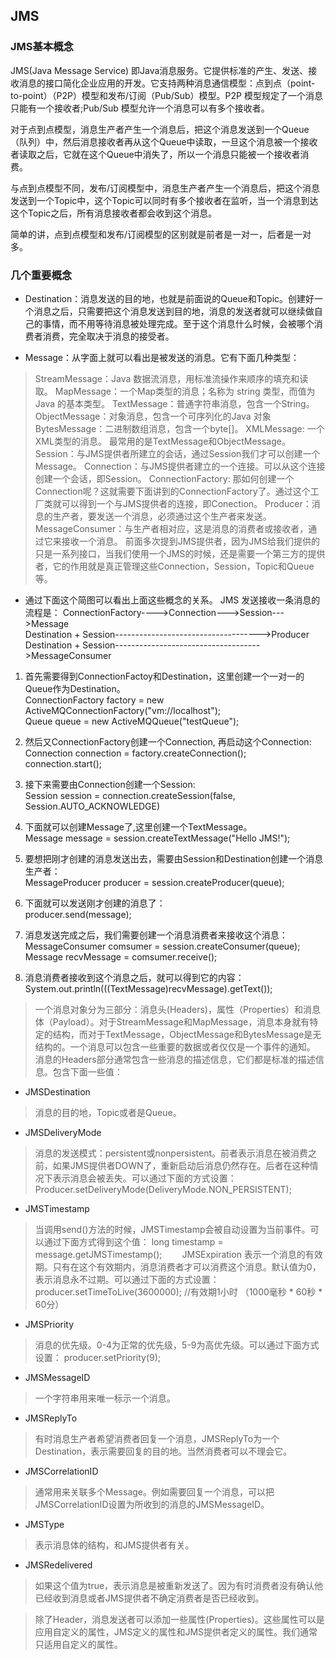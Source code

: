 ## JMS
### JMS基本概念 
JMS(Java Message Service) 即Java消息服务。它提供标准的产生、发送、接收消息的接口简化企业应用的开发。它支持两种消息通信模型：点到点（point-to-point）（P2P）模型和发布/订阅（Pub/Sub）模型。P2P 模型规定了一个消息只能有一个接收者;Pub/Sub 模型允许一个消息可以有多个接收者。

对于点到点模型，消息生产者产生一个消息后，把这个消息发送到一个Queue（队列）中，然后消息接收者再从这个Queue中读取，一旦这个消息被一个接收者读取之后，它就在这个Queue中消失了，所以一个消息只能被一个接收者消费。

与点到点模型不同，发布/订阅模型中，消息生产者产生一个消息后，把这个消息发送到一个Topic中，这个Topic可以同时有多个接收者在监听，当一个消息到达这个Topic之后，所有消息接收者都会收到这个消息。
      
简单的讲，点到点模型和发布/订阅模型的区别就是前者是一对一，后者是一对多。
### 几个重要概念
* Destination：消息发送的目的地，也就是前面说的Queue和Topic。创建好一个消息之后，只需要把这个消息发送到目的地，消息的发送者就可以继续做自己的事情，而不用等待消息被处理完成。至于这个消息什么时候，会被哪个消费者消费，完全取决于消息的接受者。

* Message：从字面上就可以看出是被发送的消息。它有下面几种类型：
> StreamMessage：Java 数据流消息，用标准流操作来顺序的填充和读取。
MapMessage：一个Map类型的消息；名称为 string 类型，而值为 Java 的基本类型。
TextMessage：普通字符串消息，包含一个String。
ObjectMessage：对象消息，包含一个可序列化的Java 对象
BytesMessage：二进制数组消息，包含一个byte[]。
XMLMessage:  一个XML类型的消息。
最常用的是TextMessage和ObjectMessage。
Session：与JMS提供者所建立的会话，通过Session我们才可以创建一个Message。
Connection：与JMS提供者建立的一个连接。可以从这个连接创建一个会话，即Session。
ConnectionFactory: 那如何创建一个Connection呢？这就需要下面讲到的ConnectionFactory了。通过这个工厂类就可以得到一个与JMS提供者的连接，即Conection。
Producer：消息的生产者，要发送一个消息，必须通过这个生产者来发送。
MessageConsumer：与生产者相对应，这是消息的消费者或接收者，通过它来接收一个消息。
前面多次提到JMS提供者，因为JMS给我们提供的只是一系列接口，当我们使用一个JMS的时候，还是需要一个第三方的提供者，它的作用就是真正管理这些Connection，Session，Topic和Queue等。

* 通过下面这个简图可以看出上面这些概念的关系。 JMS 发送接收一条消息的流程是：
ConnectionFactory---->Connection--->Session--->Message  
Destination + Session------------------------------------>Producer  
Destination + Session------------------------------------>MessageConsumer   

1. 首先需要得到ConnectionFactoy和Destination，这里创建一个一对一的Queue作为Destination。  
ConnectionFactory factory = new ActiveMQConnectionFactory("vm://localhost");  
Queue queue = new ActiveMQQueue("testQueue");
  
2. 然后又ConnectionFactory创建一个Connection, 再启动这个Connection:   
Connection connection = factory.createConnection();  
connection.start();
  
3. 接下来需要由Connection创建一个Session:  
Session session = connection.createSession(false, Session.AUTO_ACKNOWLEDGE)  
  
4. 下面就可以创建Message了,这里创建一个TextMessage。   
Message message = session.createTextMessage("Hello JMS!"); 
 
5. 要想把刚才创建的消息发送出去，需要由Session和Destination创建一个消息生产者：  
MessageProducer producer = session.createProducer(queue);
  
6. 下面就可以发送刚才创建的消息了：  
producer.send(message);
  
7. 消息发送完成之后，我们需要创建一个消息消费者来接收这个消息：  
MessageConsumer comsumer = session.createConsumer(queue);  
Message recvMessage = comsumer.receive(); 
 
8. 消息消费者接收到这个消息之后，就可以得到它的内容：  
System.out.println(((TextMessage)recvMessage).getText());   

> 一个消息对象分为三部分：消息头(Headers)，属性（Properties）和消息体（Payload）。对于StreamMessage和MapMessage，消息本身就有特定的结构，而对于TextMessage，ObjectMessage和BytesMessage是无结构的。一个消息可以包含一些重要的数据或者仅仅是一个事件的通知。
消息的Headers部分通常包含一些消息的描述信息，它们都是标准的描述信息。包含下面一些值：

* JMSDestination
> 消息的目的地，Topic或者是Queue。

   
* JMSDeliveryMode
> 消息的发送模式：persistent或nonpersistent。前者表示消息在被消费之前，如果JMS提供者DOWN了，重新启动后消息仍然存在。后者在这种情况下表示消息会被丢失。可以通过下面的方式设置：
Producer.setDeliveryMode(DeliveryMode.NON_PERSISTENT);
 
* JMSTimestamp
>当调用send()方法的时候，JMSTimestamp会被自动设置为当前事件。可以通过下面方式得到这个值：
   long timestamp = message.getJMSTimestamp();
　　JMSExpiration 
   表示一个消息的有效期。只有在这个有效期内，消息消费者才可以消费这个消息。默认值为0，表示消息永不过期。可以通过下面的方式设置：
   producer.setTimeToLive(3600000); //有效期1小时 （1000毫秒 * 60秒 * 60分）

* JMSPriority 
> 消息的优先级。0-4为正常的优先级，5-9为高优先级。可以通过下面方式设置：
  producer.setPriority(9);

* JMSMessageID 
> 一个字符串用来唯一标示一个消息。

* JMSReplyTo 
> 有时消息生产者希望消费者回复一个消息，JMSReplyTo为一个Destination，表示需要回复的目的地。当然消费者可以不理会它。

* JMSCorrelationID 
> 通常用来关联多个Message。例如需要回复一个消息，可以把JMSCorrelationID设置为所收到的消息的JMSMessageID。

* JMSType 
> 表示消息体的结构，和JMS提供者有关。

* JMSRedelivered 
> 如果这个值为true，表示消息是被重新发送了。因为有时消费者没有确认他已经收到消息或者JMS提供者不确定消费者是否已经收到。

> 除了Header，消息发送者可以添加一些属性(Properties)。这些属性可以是应用自定义的属性，JMS定义的属性和JMS提供者定义的属性。我们通常只适用自定义的属性。
